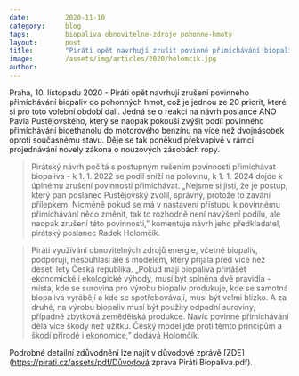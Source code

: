 ```yaml
---
date:         2020-11-10
category:     blog
tags:         biopaliva obnovitelne-zdroje pohonne-hmoty
layout:       post
title:        "Piráti opět navrhují zrušit povinné přimíchávání biopaliv"
image:        /assets/img/articles/2020/holomcik.jpg
author:       
---
```


Praha, 10. listopadu 2020 - Piráti opět navrhují zrušení povinného přimíchávání biopaliv do pohonných hmot, což je jednou ze 20 priorit, které si pro toto volební období dali. Jedná se o reakci na návrh poslance ANO Pavla Pustějovského, který se naopak pokouší zvýšit podíl povinného přimíchávání bioethanolu do motorového benzínu na více než dvojnásobek oproti současnému stavu. Děje se tak poněkud překvapivě v rámci projednávání novely zákona o nouzových zásobách ropy.



> Pirátský návrh počítá s postupným rušením povinnosti přimíchávat biopaliva - k 1. 1. 2022 se podíl sníží na polovinu, k 1. 1. 2024 dojde k úplnému zrušení povinnosti přimíchávat. „Nejsme si jisti, že je postup, který pan poslanec Pustějovský zvolil, správný, protože to zavání přílepkem. Nicméně pokud se má v nastavení přístupu k povinnému přimíchávání něco změnit, tak to rozhodně není navýšení podílu, ale naopak zrušení této povinnosti,” komentuje návrh jeho předkladatel, pirátský poslanec Radek Holomčík.



> Piráti využívání obnovitelných zdrojů energie, včetně biopaliv, podporují, nesouhlasí ale s modelem, který přijala před více než deseti lety Česká republika. „Pokud mají biopaliva přinášet ekonomické i ekologické výhody, musí být splněna dvě pravidla - místa, kde se surovina pro výrobu biopaliv produkuje, kde se samotná biopaliva vyrábějí a kde se spotřebovávají, musí být velmi blízko. A za druhé, na výrobu biopaliv musí být použity odpadní suroviny, případně zbytková zemědělská produkce. Navíc povinné přimíchávání dělá více škody než užitku. Český model jde proti těmto principům a škodí přírodě i ekonomice,” dodává Holomčík.



Podrobné detailní zdůvodnění lze najít v důvodové zprávě [ZDE](https://pirati.cz/assets/pdf/Důvodová zpráva Piráti Biopaliva.pdf).
